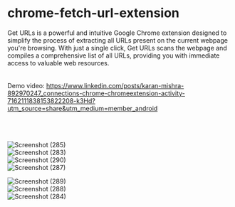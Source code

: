 # chrome-fetch-url-extension
Get URLs is a powerful and intuitive Google Chrome extension designed to simplify the process of extracting all URLs present on the current webpage you're browsing. With just a single click, Get URLs scans the webpage and compiles a comprehensive list of all URLs, providing you with immediate access to valuable web resources.
<br><br><br>
Demo video: https://www.linkedin.com/posts/karan-mishra-892970247_connections-chrome-chromeextension-activity-7162111838153822208-k3Hd?utm_source=share&utm_medium=member_android

<br><br><br>
![Screenshot (285)](https://github.com/Karan-Kumar-Mishra/chrome-fetch-url-extension/assets/93134411/7a2bff09-e912-4a7b-8ea4-6e101fa4c1aa) <br>
![Screenshot (283)](https://github.com/Karan-Kumar-Mishra/chrome-fetch-url-extension/assets/93134411/146ba810-e568-4f83-a41e-b65ad9c0b2e6) <br>
![Screenshot (290)](https://github.com/Karan-Kumar-Mishra/chrome-fetch-url-extension/assets/93134411/99074936-5c46-4940-b377-9cfe7ab1edae) <br>
![Screenshot (287)](https://github.com/Karan-Kumar-Mishra/chrome-fetch-url-extension/assets/93134411/c20d4ef4-07b4-4091-9daf-55eb0ff7ff62) <br>

![Screenshot (289)](https://github.com/Karan-Kumar-Mishra/chrome-fetch-url-extension/assets/93134411/a0b8e631-a5c8-4a4c-91d7-9911fce6caa4) <br>
![Screenshot (288)](https://github.com/Karan-Kumar-Mishra/chrome-fetch-url-extension/assets/93134411/85b66b54-6bab-4e05-a54b-f83a3548fe1a)  <br>
![Screenshot (284)](https://github.com/Karan-Kumar-Mishra/chrome-fetch-url-extension/assets/93134411/8a65a77f-4cd9-4064-9bd8-013977f64f14)  <br>


